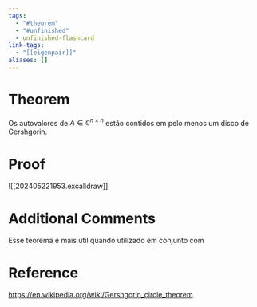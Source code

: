 ```yaml
---
tags:
  - "#theorem"
  - "#unfinished"
  - unfinished-flashcard
link-tags:
  - "[[eigenpair]]"
aliases: []
---
```

# Theorem
Os autovalores de  $A \in \mathbb{C}^{n \times n}$ estão contidos em pelo menos um disco de Gershgorin.

# Proof
![[202405221953.excalidraw]]

# Additional Comments
Esse teorema é mais útil quando utilizado em conjunto com 

# Reference 
https://en.wikipedia.org/wiki/Gershgorin_circle_theorem





